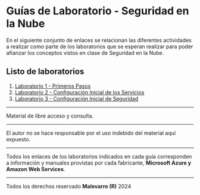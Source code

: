 # Guías de Laboratorio - Seguridad en la Nube

En el siguiente conjunto de enlaces se relacionan las diferentes actividades a realizar como parte de los laboratorios que se esperan realizar para poder afianzar los conceptos vistos en clase de Seguridad en la Nube.

## Listo de laboratorios

1. [Laboratorio 1 - Primeros Pasos](Laboratorio%201.md)
2. [Laboratorio 2 - Configuración Inicial de los Servicios](Laboratorio%202.md)
3. [Laboratorio 3 - Configuración Inicial de Seguridad](Laboratorio%203.md)

---
Material de libre acceso y consulta.

---
El autor no se hace responsable por el uso indebido del material aquí expuesto.

---
Todos los enlaces de los laboratorios indicados en cada guía corresponden a información y manuales provistas por cada fabricante, __Microsoft Azure y Amazon Web Services__.

---
Todos los derechos reservado __Malevarro (R)__ 2024
